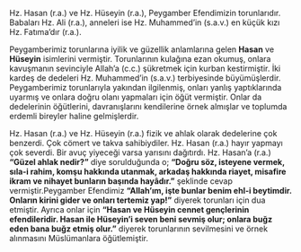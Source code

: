 [//]: # (# Hz.Hasan ve Hz.Hüseyin)

Hz. Hasan (r.a.) ve Hz. Hüseyin (r.a.), Peygamber Efendimizin torunlarıdır. Babaları Hz. Ali (r.a.), anneleri ise Hz. Muhammed’in (s.a.v.) en küçük kızı Hz. Fatıma’dır (r.a.). 

Peygamberimiz torunlarına iyilik ve güzellik anlamlarına gelen **Hasan** ve **Hüseyin** isimlerini vermiştir. Torunlarının kulağına ezan okumuş, onlara kavuşmanın sevinciyle Allah’a (c.c.) şükretmek için kurban kestirmiştir. İki kardeş de dedeleri Hz. Muhammed’in (s.a.v.) terbiyesinde büyümüşlerdir. Peygamberimiz torunlarıyla yakından ilgilenmiş, onları yanlış yaptıklarında uyarmış ve onlara doğru olanı yapmaları için öğüt vermiştir. Onlar da dedelerinin öğütlerini, davranışlarını kendilerine örnek almışlar ve toplumda erdemli bireyler haline gelmişlerdir.

Hz. Hasan (r.a.) ve Hz. Hüseyin (r.a.) fizik ve ahlak olarak dedelerine çok benzerdi. Çok cömert ve takva sahibiydiler. Hz. Hasan (r.a.) hayır yapmayı çok severdi. Bir avuç yiyeceği varsa yarısını dağıtırdı. Hz. Hasan’a (r.a.) **“Güzel ahlak nedir?”** diye sorulduğunda o; **“Doğru söz, isteyene vermek, sıla-i rahim, komşu hakkında utanmak, arkadaş hakkında riayet, misafire ikram ve nihayet bunların başında hayâdır.”** şeklinde cevap vermiştir.Peygamber Efendimiz **“Allah’ım, işte bunlar benim ehl-i beytimdir. Onların kirini gider ve onları tertemiz yap!”** diyerek torunları için dua etmiştir. Ayrıca onlar için **“Hasan ve Hüseyin cennet gençlerinin efendileridir. Hasan ile Hüseyin’i seven beni sevmiş olur; onlara buğz eden bana buğz etmiş olur.”** diyerek torunlarının sevilmesini ve örnek alınmasını Müslümanlara öğütlemiştir.
